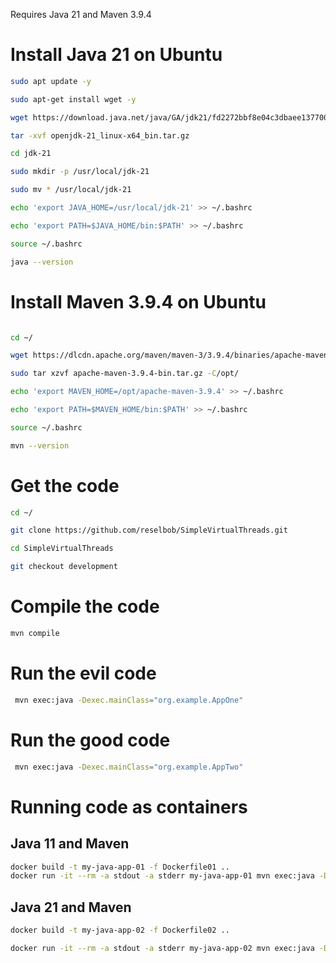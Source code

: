 Requires Java 21 and Maven 3.9.4

# Install Java 21 on Ubuntu

```bash
sudo apt update -y

sudo apt-get install wget -y

wget https://download.java.net/java/GA/jdk21/fd2272bbf8e04c3dbaee13770090416c/35/GPL/openjdk-21_linux-x64_bin.tar.gz

tar -xvf openjdk-21_linux-x64_bin.tar.gz

cd jdk-21

sudo mkdir -p /usr/local/jdk-21

sudo mv * /usr/local/jdk-21

echo 'export JAVA_HOME=/usr/local/jdk-21' >> ~/.bashrc

echo 'export PATH=$JAVA_HOME/bin:$PATH' >> ~/.bashrc

source ~/.bashrc

java --version

```

# Install Maven 3.9.4 on Ubuntu

```bash

cd ~/

wget https://dlcdn.apache.org/maven/maven-3/3.9.4/binaries/apache-maven-3.9.4-bin.tar.gz

sudo tar xzvf apache-maven-3.9.4-bin.tar.gz -C/opt/

echo 'export MAVEN_HOME=/opt/apache-maven-3.9.4' >> ~/.bashrc

echo 'export PATH=$MAVEN_HOME/bin:$PATH' >> ~/.bashrc

source ~/.bashrc

mvn --version

```

# Get the code

```bash
cd ~/

git clone https://github.com/reselbob/SimpleVirtualThreads.git

cd SimpleVirtualThreads

git checkout development

```

# Compile the code

```bash
mvn compile   
```

# Run the evil code

```bash
 mvn exec:java -Dexec.mainClass="org.example.AppOne"
```

# Run the good code

```bash
 mvn exec:java -Dexec.mainClass="org.example.AppTwo"
```

# Running code as containers

## Java 11 and Maven

```bash
docker build -t my-java-app-01 -f Dockerfile01 ..
docker run -it --rm -a stdout -a stderr my-java-app-01 mvn exec:java -Dexec.mainClass="org.example.AppOne"

```

## Java 21 and Maven

```bash
docker build -t my-java-app-02 -f Dockerfile02 ..

docker run -it --rm -a stdout -a stderr my-java-app-02 mvn exec:java -Dexec.mainClass="org.example.AppTwo"
```